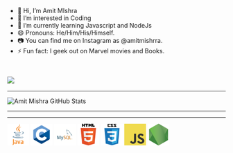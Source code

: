 - 👋 Hi, I’m Amit MIshra
- 👀 I’m interested in Coding
- 🌱 I’m currently learning Javascript and NodeJs
- 😄 Pronouns: He/Him/His/Himself.<br/>
- 📷 You can find me on Instagram as @amitmishrra.<br/>
- ⚡ Fun fact: I geek out on Marvel movies and Books.<br/>
<!---
amitmishrra/amitmishrra is a ✨ special ✨ repository because its `README.md` (this file) appears on your GitHub profile.
You can click the Preview link to take a look at your changes.
--->
<br />

![](https://raw.githubusercontent.com/TheDudeThatCode/TheDudeThatCode/master/Assets/Developer.gif)



---
![Amit Mishra GitHub Stats](https://github-readme-stats.vercel.app/api?username=amitmishrra&show_icons=true&theme=tokyonight)

---



---
<code><img height="50" src="https://raw.githubusercontent.com/github/explore/80688e429a7d4ef2fca1e82350fe8e3517d3494d/topics/java/java.png"></code>
<code><img height="50" src="https://raw.githubusercontent.com/github/explore/80688e429a7d4ef2fca1e82350fe8e3517d3494d/topics/c/c.png"></code>
<code><img height="50" src="https://raw.githubusercontent.com/github/explore/80688e429a7d4ef2fca1e82350fe8e3517d3494d/topics/mysql/mysql.png"></code>
<code><img height="50" src="https://raw.githubusercontent.com/github/explore/80688e429a7d4ef2fca1e82350fe8e3517d3494d/topics/html/html.png"></code>
<code><img height="50" src="https://raw.githubusercontent.com/github/explore/80688e429a7d4ef2fca1e82350fe8e3517d3494d/topics/css/css.png"></code>
<code><img height="50" src="https://raw.githubusercontent.com/github/explore/80688e429a7d4ef2fca1e82350fe8e3517d3494d/topics/javascript/javascript.png"></code>
<code><img height="50" src="https://raw.githubusercontent.com/github/explore/80688e429a7d4ef2fca1e82350fe8e3517d3494d/topics/nodejs/nodejs.png"></code>

